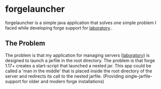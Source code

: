 # forgelauncher

forgelauncher is a simple java application that solves one simple problem I faced while developing forge support for [laboratory](https://github.com/mooziii/laboratory)..

## The Problem

The problem is that my application for managing servers ([laboratory](https://github.com/mooziii/laboratory)) is designed to launch a jarfile in the root directory. The problem is that forge 1.17+ creates a start-script that launched a nested jar. This app could be called a 'man in the middle' that is placed inside the root directory of the server and redirects its call to the nested jarfile. (Providing single-jarfile-support for older and modern forge installations)


